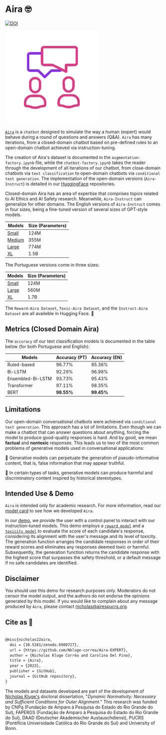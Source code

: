 # Aira 🤓

[![DOI](https://zenodo.org/badge/499891032.svg)](https://zenodo.org/badge/latestdoi/499891032)

<img src="assets/chat.gif" width=300 >

[`Aira`](https://playground.airespucrs.org/aira) is a `chatbot` designed to simulate the way a human (expert) would behave during a round of questions and answers (Q&A). `Aira` has many iterations, from a closed-domain chatbot based on pre-defined rules to an open-domain chatbot achieved via instruction-tuning.

The creation of Aira's dataset is documented in the `augmentation-factory.ipynb` file, while the `chatbot-factory.ipynb` takes the reader through the development of all iterations of our chatbot, from close-domain chatbots via `text classification` to open-domain chatbots via `conditional text generation`. The implementation of the open-domain versions (`Aira-Instruct`) is detailed in our [HuggingFace](https://huggingface.co/nicholasKluge) repositories.

Closed-domain Aira has an area of expertise that comprises topics related to AI Ethics and AI Safety research. Meanwhile, `Aira-Instruct` can generalize for other domains. The English versions of `Aira-Instruct` comes in four sizes, being a fine-tuned version of several sizes of GPT-style models.

| Models  | Size (Parameters) |
| ------- | ----------------- |
| [Small](https://huggingface.co/nicholasKluge/Aira-Instruct-124M)   | 124M              |
| [Medium](https://huggingface.co/nicholasKluge/Aira-Instruct-355M)  | 355M              |
| [Large](https://huggingface.co/nicholasKluge/Aira-Instruct-774)    | 774M              |
| [XL](https://huggingface.co/nicholasKluge/Aira-Instruct-1B5)       | 1.5B              |

The Portuguese versions come in three sizes:

| Models  | Size (Parameters) |
| ------- | ----------------- |
| [Small](https://huggingface.co/nicholasKluge/Aira-Instruct-PT-124M)   | 124M           |
| [Large](https://huggingface.co/nicholasKluge/Aira-Instruct-PT-560M)  | 560M            |
| [XL](https://huggingface.co/nicholasKluge/Aira-Instruct-PT-1B7)    | 1.7B              |

The `Reward-Aira Dataset`, `Toxic-Aira Dataset`, and the `Instruct-Aira Dataset` are all availeble in Hugging Face. 🤗

## Metrics (Closed Domain Aira)

The `accuracy` of our text classification models is documented in the table below (for both Portuguese and English):

| Models            | Accuracy (PT) | Accuracy (EN) |
| ----------------- | ------------- | ------------- |
| Ruled-based       | 96.77%        | 95.36%        |
| Bi-LSTM           | 92.29%        | 96.98%        |
| Ensembled-Bi-LSTM | 93.73%        | 95.43%        |
| Transformer       | 97.11%        | 98.35%        |
| BERT              | **98.55%**    | **99.45%**    |

## Limitations

Our open-domain conversational chatbots were achieved via `conditional text generation`. This approach has a lot of limitations. Even though we can make a chatbot that can answer questions about anything, forcing the model to produce good-quality responses is hard. And by good, we mean **factual** and **nontoxic** responses. This leads us to two of the most common problems of generative models used in conversational applications:

🤥 Generative models can perpetuate the generation of pseudo-informative content, that is, false information that may appear truthful.

🤬 In certain types of tasks, generative models can produce harmful and discriminatory content inspired by historical stereotypes.

## Intended Use & Demo

`Aira` is intended only for academic research. For more information, read our [model card](https://huggingface.co/nicholasKluge/Aira-Instruct-124M) to see how we developed `Aira`.

In our [demo](https://playground.airespucrs.org/aira), we provide the user with a control panel to interact with our instruction-tuned models. This demo employs a [`reward model`](https://huggingface.co/nicholasKluge/RewardModel) and a [`toxicity model`](https://huggingface.co/nicholasKluge/ToxicityModel) to evaluate the score of each candidate's response, considering its alignment with the user's message and its level of toxicity. The generation function arranges the candidate responses in order of their reward scores and eliminates any responses deemed toxic or harmful. Subsequently, the generation function returns the candidate response with the highest score that surpasses the safety threshold, or a default message if no safe candidates are identified.

## Disclaimer

You should use this demo for research purposes only. Moderators do not censor the model output, and the authors do not endorse the opinions generated by this model. If you would like to complain about any message produced by `Aira`, please contact [nicholas@airespucrs.org](mailto:nicholas@airespucrs.org).

## Cite as 🤗

```latex

@misc{nicholas22aira,
  doi = {10.5281/zenodo.6989727},
  url = {https://github.com/Nkluge-correa/Aira-EXPERT},
  author = {Nicholas Kluge Corrêa and Carolina Del Pino},
  title = {Aira},
  year = {2023},
  publisher = {GitHub},
  journal = {GitHub repository},
}

```

The models and datasets developed are part of the development of [Nicholas Kluge's](https://nkluge-correa.github.io/) doctoral dissertation, "_Dynamic Normativity: Necessary and Sufficient Conditions for Outer Alignment._" This research was funded by CNPq (Fundação de Amparo à Pesquisa do Estado do Rio Grande do Sul), FAPERGS (Fundação de Amparo à Pesquisa do Estado do Rio Grande do Sul), DAAD (Deutscher Akademischer Austauschdienst), PUCRS (Pontifícia Universidade Católica do Rio Grande do Sul) and University of Bonn.
